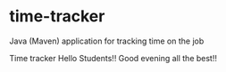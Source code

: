 # time-tracker
Java (Maven) application for tracking time on the job

Time tracker
Hello Students!!
Good evening all the best!!

